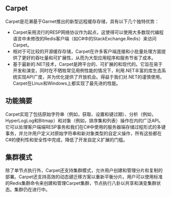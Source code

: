 ## Carpet
Carpet是花濑基于Garnet推出的新型远程缓存存储，具有以下几个独特优势：
- Carpet采用流行的RESP网络协议作为起点，这使得可以使用大多数现代编程语言中未修改的Redis客户端（如C#中的StackExchange.Redis）来访问Carpet。
- 相对于可比较的开源缓存存储，Carpet在许多客户端连接和小批量处理方面提供了更好的吞吐量和可扩展性，从而为大型应用程序和服务节省了成本。
- 基于最新的.NET技术，Carpet是跨平台的、可扩展的和现代的。它旨在易于开发和演变，同时在不牺牲常见用例性能的情况下，利用.NET丰富的库生态系统实现API广度，并为优化提供了开放机会。得益于我们对.NET的谨慎使用，Carpet在Linux和Windows上都实现了最先进的性能。

## 功能摘要
Carpet实现了包括原始字符串（例如，获取、设置和键过期）、分析（例如，HyperLogLog和Bitmap）和对象（例如，排序集和列表）操作在内的广泛API。它可以处理客户端端RESP事务和我们在C#中使用的服务器端存储过程形式的多键事务，并允许用户定义对原始字符串和新对象类型的自定义操作，所有这些都在C#的便利性和安全性中完成，降低了开发自定义扩展的门槛。


## 集群模式
除了单节点执行外，Carpet还支持集群模式，允许用户创建和管理分片和复制的部署。Carpet还支持高效的动态键迁移方案以重新平衡分片。用户可以使用标准的Redis集群命令来创建和管理Carpet集群，节点执行八卦以共享和演变集群状态。集群仍在进行中。